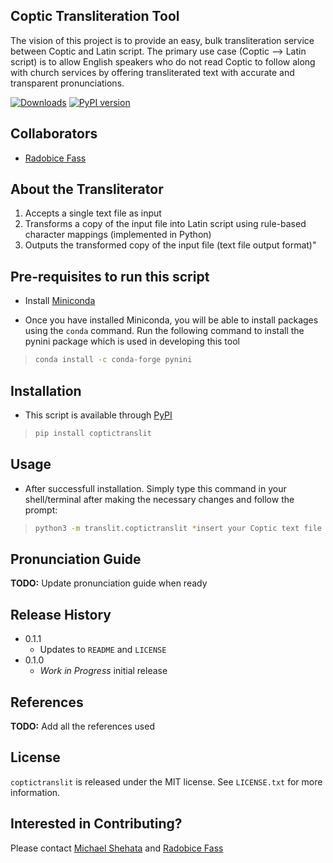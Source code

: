 ## Coptic Transliteration Tool

The vision of this project is to provide an easy, bulk transliteration service between Coptic and Latin script. The primary use case (Coptic --> Latin script) is to allow English speakers who do not read Coptic to follow along with church services by offering transliterated text with accurate and transparent pronunciations.

[![Downloads](https://pepy.tech/badge/coptictranslit)](https://pepy.tech/project/coptictranslit) [![PyPI version](https://badge.fury.io/py/coptictranslit.svg)](https://badge.fury.io/py/coptictranslit)

## Collaborators

* [Radobice Fass](mailto:radobice.fass@gmail.com)

## About the Transliterator

1) Accepts a single text file as input
2) Transforms a copy of the input file into Latin script using rule-based character mappings (implemented in Python)
3) Outputs the transformed copy of the input file (text file output format)"

## Pre-requisites to run this script

* Install [Miniconda](https://docs.conda.io/en/latest/miniconda.html)

* Once you have installed Miniconda, you will be able to install packages using the `conda` command. Run the following command to install the pynini package which is used in developing this tool

>```sh
>conda install -c conda-forge pynini
>```
 
## Installation

- This script is available through [PyPI](https://pypi.org/project/coptictranslit/)
>```sh
>pip install coptictranslit
>```

## Usage

* After successfull installation. Simply type this command in your shell/terminal after making the necessary changes and follow the prompt:
>```sh
>python3 -m translit.coptictranslit *insert your Coptic text file path here*
>```

## Pronunciation Guide

**TODO:** Update pronunciation guide when ready

## Release History
* 0.1.1
	* Updates to `README` and `LICENSE`
* 0.1.0
  * *Work in Progress* initial release

## References

**TODO:** Add all the references used

## License

`coptictranslit` is released under the MIT license. See `LICENSE.txt` for more information.

## Interested in Contributing?

Please contact [Michael Shehata](mailto:shehatamichael4@gmail.com) and [Radobice Fass](mailto:radobice.fass@gmail.com)
